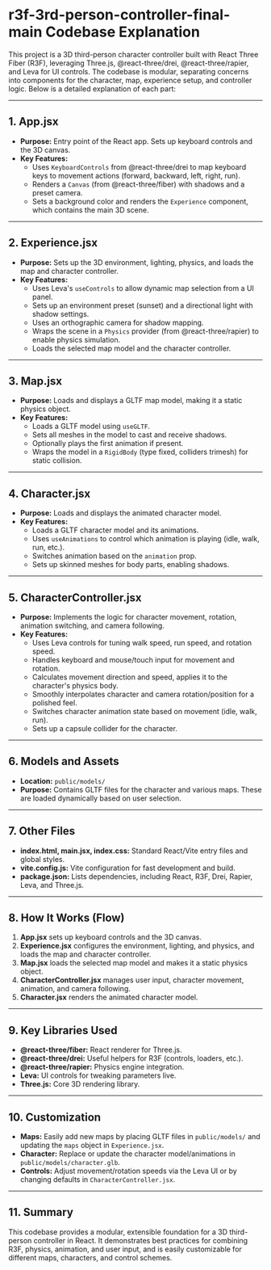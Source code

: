 # r3f-3rd-person-controller-final-main Codebase Explanation

This project is a 3D third-person character controller built with React Three Fiber (R3F), leveraging Three.js, @react-three/drei, @react-three/rapier, and Leva for UI controls. The codebase is modular, separating concerns into components for the character, map, experience setup, and controller logic. Below is a detailed explanation of each part:

---

## 1. App.jsx

- **Purpose:** Entry point of the React app. Sets up keyboard controls and the 3D canvas.
- **Key Features:**
  - Uses `KeyboardControls` from @react-three/drei to map keyboard keys to movement actions (forward, backward, left, right, run).
  - Renders a `Canvas` (from @react-three/fiber) with shadows and a preset camera.
  - Sets a background color and renders the `Experience` component, which contains the main 3D scene.

---

## 2. Experience.jsx

- **Purpose:** Sets up the 3D environment, lighting, physics, and loads the map and character controller.
- **Key Features:**
  - Uses Leva's `useControls` to allow dynamic map selection from a UI panel.
  - Sets up an environment preset (sunset) and a directional light with shadow settings.
  - Uses an orthographic camera for shadow mapping.
  - Wraps the scene in a `Physics` provider (from @react-three/rapier) to enable physics simulation.
  - Loads the selected map model and the character controller.

---

## 3. Map.jsx

- **Purpose:** Loads and displays a GLTF map model, making it a static physics object.
- **Key Features:**
  - Loads a GLTF model using `useGLTF`.
  - Sets all meshes in the model to cast and receive shadows.
  - Optionally plays the first animation if present.
  - Wraps the model in a `RigidBody` (type fixed, colliders trimesh) for static collision.

---

## 4. Character.jsx

- **Purpose:** Loads and displays the animated character model.
- **Key Features:**
  - Loads a GLTF character model and its animations.
  - Uses `useAnimations` to control which animation is playing (idle, walk, run, etc.).
  - Switches animation based on the `animation` prop.
  - Sets up skinned meshes for body parts, enabling shadows.

---

## 5. CharacterController.jsx

- **Purpose:** Implements the logic for character movement, rotation, animation switching, and camera following.
- **Key Features:**
  - Uses Leva controls for tuning walk speed, run speed, and rotation speed.
  - Handles keyboard and mouse/touch input for movement and rotation.
  - Calculates movement direction and speed, applies it to the character's physics body.
  - Smoothly interpolates character and camera rotation/position for a polished feel.
  - Switches character animation state based on movement (idle, walk, run).
  - Sets up a capsule collider for the character.

---

## 6. Models and Assets

- **Location:** `public/models/`
- **Purpose:** Contains GLTF files for the character and various maps. These are loaded dynamically based on user selection.

---

## 7. Other Files

- **index.html, main.jsx, index.css:** Standard React/Vite entry files and global styles.
- **vite.config.js:** Vite configuration for fast development and build.
- **package.json:** Lists dependencies, including React, R3F, Drei, Rapier, Leva, and Three.js.

---

## 8. How It Works (Flow)

1. **App.jsx** sets up keyboard controls and the 3D canvas.
2. **Experience.jsx** configures the environment, lighting, and physics, and loads the map and character controller.
3. **Map.jsx** loads the selected map model and makes it a static physics object.
4. **CharacterController.jsx** manages user input, character movement, animation, and camera following.
5. **Character.jsx** renders the animated character model.

---

## 9. Key Libraries Used

- **@react-three/fiber:** React renderer for Three.js.
- **@react-three/drei:** Useful helpers for R3F (controls, loaders, etc.).
- **@react-three/rapier:** Physics engine integration.
- **Leva:** UI controls for tweaking parameters live.
- **Three.js:** Core 3D rendering library.

---

## 10. Customization

- **Maps:** Easily add new maps by placing GLTF files in `public/models/` and updating the `maps` object in `Experience.jsx`.
- **Character:** Replace or update the character model/animations in `public/models/character.glb`.
- **Controls:** Adjust movement/rotation speeds via the Leva UI or by changing defaults in `CharacterController.jsx`.

---

## 11. Summary

This codebase provides a modular, extensible foundation for a 3D third-person controller in React. It demonstrates best practices for combining R3F, physics, animation, and user input, and is easily customizable for different maps, characters, and control schemes.
